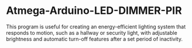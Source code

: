 # Atmega-Arduino-LED-DIMMER-PIR
This program is useful for creating an energy-efficient lighting system that responds to motion, such as a hallway or security light, with adjustable brightness and automatic turn-off features after a set period of inactivity.
